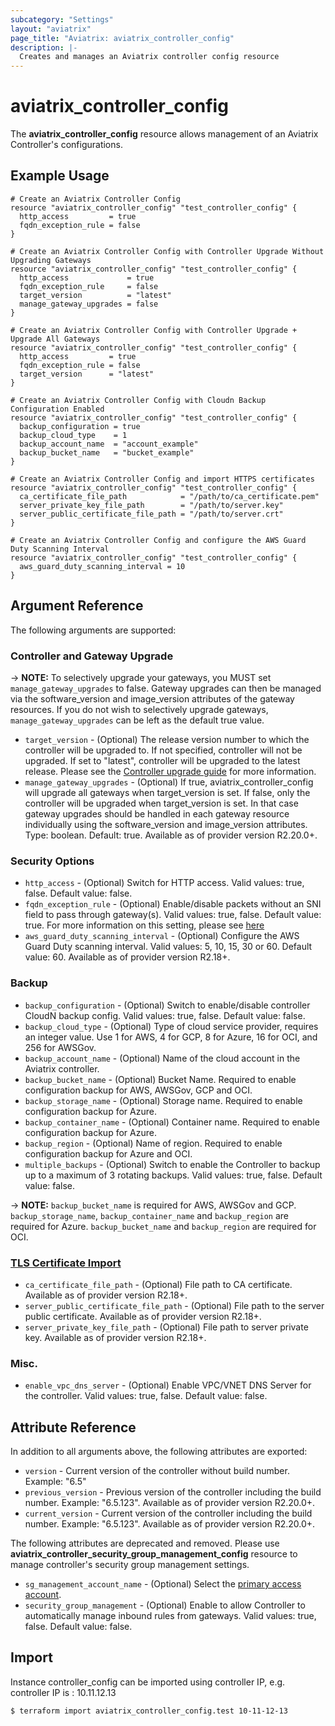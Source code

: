 ```yaml
---
subcategory: "Settings"
layout: "aviatrix"
page_title: "Aviatrix: aviatrix_controller_config"
description: |-
  Creates and manages an Aviatrix controller config resource
---
```


# aviatrix_controller_config

The **aviatrix_controller_config** resource allows management of an Aviatrix Controller's configurations.

## Example Usage

```hcl
# Create an Aviatrix Controller Config
resource "aviatrix_controller_config" "test_controller_config" {
  http_access         = true
  fqdn_exception_rule = false
}
```
```hcl
# Create an Aviatrix Controller Config with Controller Upgrade Without Upgrading Gateways
resource "aviatrix_controller_config" "test_controller_config" {
  http_access             = true
  fqdn_exception_rule     = false
  target_version          = "latest"
  manage_gateway_upgrades = false
}
```
```hcl
# Create an Aviatrix Controller Config with Controller Upgrade + Upgrade All Gateways
resource "aviatrix_controller_config" "test_controller_config" {
  http_access         = true
  fqdn_exception_rule = false
  target_version      = "latest"
}
```
```hcl
# Create an Aviatrix Controller Config with Cloudn Backup Configuration Enabled
resource "aviatrix_controller_config" "test_controller_config" {
  backup_configuration = true
  backup_cloud_type    = 1
  backup_account_name  = "account_example"
  backup_bucket_name   = "bucket_example"
}
```
```hcl
# Create an Aviatrix Controller Config and import HTTPS certificates
resource "aviatrix_controller_config" "test_controller_config" {
  ca_certificate_file_path            = "/path/to/ca_certificate.pem"
  server_private_key_file_path        = "/path/to/server.key"
  server_public_certificate_file_path = "/path/to/server.crt"
}
```
```hcl
# Create an Aviatrix Controller Config and configure the AWS Guard Duty Scanning Interval
resource "aviatrix_controller_config" "test_controller_config" {
  aws_guard_duty_scanning_interval = 10
}
```


## Argument Reference

The following arguments are supported:

### Controller and Gateway Upgrade

-> **NOTE:** To selectively upgrade your gateways, you MUST set `manage_gateway_upgrades` to false. Gateway upgrades can then be managed via the software_version and image_version attributes of the gateway resources. If you do not wish to selectively upgrade gateways, `manage_gateway_upgrades` can be left as the default true value.

* `target_version` - (Optional) The release version number to which the controller will be upgraded to. If not specified, controller will not be upgraded. If set to "latest", controller will be upgraded to the latest release. Please see the [Controller upgrade guide](https://docs.aviatrix.com/HowTos/inline_upgrade.html) for more information.
* `manage_gateway_upgrades` - (Optional) If true, aviatrix_controller_config will upgrade all gateways when target_version is set. If false, only the controller will be upgraded when target_version is set. In that case gateway upgrades should be handled in each gateway resource individually using the software_version and image_version attributes. Type: boolean. Default: true. Available as of provider version R2.20.0+.

### Security Options
* `http_access` - (Optional) Switch for HTTP access. Valid values: true, false. Default value: false.
* `fqdn_exception_rule` - (Optional) Enable/disable packets without an SNI field to pass through gateway(s). Valid values: true, false. Default value: true. For more information on this setting, please see [here](https://docs.aviatrix.com/HowTos/FQDN_Whitelists_Ref_Design.html#exception-rule)
* `aws_guard_duty_scanning_interval` - (Optional) Configure the AWS Guard Duty scanning interval. Valid values: 5, 10, 15, 30 or 60. Default value: 60. Available as of provider version R2.18+.

### Backup
* `backup_configuration` - (Optional) Switch to enable/disable controller CloudN backup config. Valid values: true, false. Default value: false.
* `backup_cloud_type` - (Optional) Type of cloud service provider, requires an integer value. Use 1 for AWS, 4 for GCP, 8 for Azure, 16 for OCI, and 256 for AWSGov.
* `backup_account_name` - (Optional) Name of the cloud account in the Aviatrix controller.
* `backup_bucket_name` - (Optional) Bucket Name. Required to enable configuration backup for AWS, AWSGov, GCP and OCI. 
* `backup_storage_name` - (Optional) Storage name. Required to enable configuration backup for Azure.
* `backup_container_name` - (Optional) Container name. Required to enable configuration backup for Azure.
* `backup_region` - (Optional) Name of region. Required to enable configuration backup for Azure and OCI.
* `multiple_backups` - (Optional) Switch to enable the Controller to backup up to a maximum of 3 rotating backups. Valid values: true, false. Default value: false.

-> **NOTE:** `backup_bucket_name` is required for AWS, AWSGov and GCP. `backup_storage_name`, `backup_container_name` and `backup_region` are required for Azure. `backup_bucket_name` and `backup_region` are required for OCI.

### [TLS Certificate Import](https://docs.aviatrix.com/HowTos/controller_certificate.html)
* `ca_certificate_file_path` - (Optional) File path to CA certificate. Available as of provider version R2.18+.
* `server_public_certificate_file_path` - (Optional) File path to the server public certificate. Available as of provider version R2.18+.
* `server_private_key_file_path` - (Optional) File path to server private key. Available as of provider version R2.18+.

### Misc.
* `enable_vpc_dns_server` - (Optional) Enable VPC/VNET DNS Server for the controller. Valid values: true, false. Default value: false.

## Attribute Reference

In addition to all arguments above, the following attributes are exported:

* `version` - Current version of the controller without build number. Example: "6.5"
* `previous_version` - Previous version of the controller including the build number. Example: "6.5.123". Available as of provider version R2.20.0+.
* `current_version` - Current version of the controller including the build number. Example: "6.5.123". Available as of provider version R2.20.0+.

The following attributes are deprecated and removed. Please use **aviatrix_controller_security_group_management_config** resource to manage controller's security group management settings.


* `sg_management_account_name` - (Optional) Select the [primary access account](https://docs.aviatrix.com/HowTos/aviatrix_account.html#setup-primary-access-account-for-aws-cloud).
* `security_group_management` - (Optional) Enable to allow Controller to automatically manage inbound rules from gateways. Valid values: true, false. Default value: false.


## Import

Instance controller_config can be imported using controller IP, e.g. controller IP is : 10.11.12.13

```
$ terraform import aviatrix_controller_config.test 10-11-12-13
```
